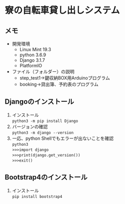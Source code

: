 # 寮の自転車貸し出しシステム

## メモ
- 開発環境  
    - Linux Mint 19.3  
    - python 3.6.9  
    - Django 3.1.7  
    - PlatformIO  
- ファイル（フォルダー）の説明
    - step_test1→鍵収納BOX用Arduinoプログラム
    - booking→貸出簿、予約表のプログラム
## Djangoのインストール
1. インストール  
`python3 -m pip install Django`  
2. バージョンの確認  
`python3 -m django --version`  
3. 一応、python Shellでもエラーが出ないことを確認  
`python3`  
`>>>import django`  
`>>>print(django.get_version())`  
`>>>exit()`
## Bootstrap4のインストール
1. インストール  
`pip install bootstrap4`
